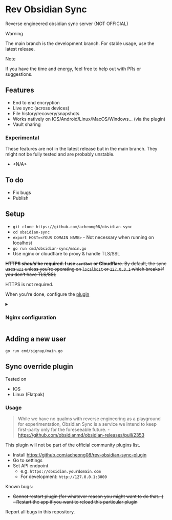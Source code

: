 # Rev Obsidian Sync

Reverse engineered obsidian sync server (NOT OFFICIAL)

> [!WARNING]
> The main branch is the development branch. For stable usage, use the latest release.

> [!NOTE]
> If you have the time and energy, feel free to help out with PRs or suggestions.

## Features

- End to end encryption
- Live sync (across devices)
- File history/recovery/snapshots
- Works natively on IOS/Android/Linux/MacOS/Windows... (via the plugin)
- Vault sharing

### Experimental

These features are not in the latest release but in the main branch. They might not be fully tested and are probably unstable.

- <N/A>

## To do

- Fix bugs
- Publish


## Setup
- `git clone https://github.com/acheong08/obsidian-sync`
- `cd obsidian-sync`
- `export HOST=<YOUR DOMAIN NAME>` - Not necessary when running on localhost
- `go run cmd/obsidian-sync/main.go`
- Use nginx or cloudflare to proxy & handle TLS/SSL

~~**HTTPS _should_ be required. I use `certbot` or Cloudflare**. By default, the sync uses `wss` unless you're operating on `localhost` or `127.0.0.1` which breaks if you don't have TLS/SSL~~

HTTPS is not required.

When you're done, configure the [plugin](#sync-override-plugin)

<details>
<summary>
	
### Nginx configuration
</summary>

```nginx
map $http_upgrade $connection_upgrade {
        default upgrade;
        '' close;
}
server {
	listen 80 default_server;
	listen [::]:80 default_server;
	location / {
		proxy_http_version 1.1;
            	proxy_set_header Upgrade $http_upgrade;
            	proxy_set_header Connection $connection_upgrade;
           	proxy_set_header Host $host;
		proxy_pass http://127.0.0.1:3000/;
	}
	server_name _;
}
```

</details>

## Adding a new user

`go run cmd/signup/main.go`

## Sync override plugin

Tested on

- IOS
- Linux (Flatpak)

### Usage

> While we have no qualms with reverse engineering as a playground for experimentation, Obsidian Sync is a service we intend to keep first-party only for the foreseeable future. - https://github.com/obsidianmd/obsidian-releases/pull/2353

This plugin will not be part of the official community plugins list.

- Install https://github.com/acheong08/rev-obsidian-sync-plugin
- Go to settings
- Set API endpoint
	- e.g. `https://obsidian.yourdomain.com`
 	- For development: `http://127.0.0.1:3000` 

Known bugs:

- ~~Cannot restart plugin (for whatever reason you might want to do that...) - Restart the app if you want to reload this particular plugin~~

Report all bugs in this repository.
